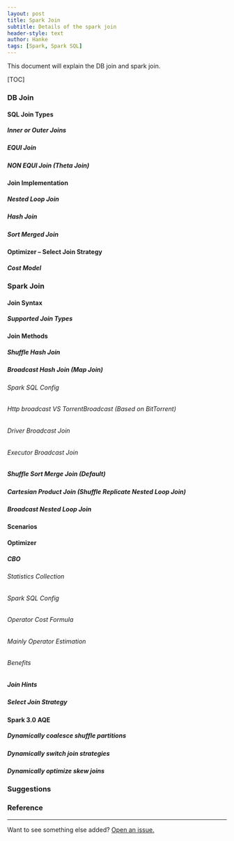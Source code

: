 ```yaml
---
layout: post
title: Spark Join
subtitle: Details of the spark join
header-style: text
author: Hanke
tags: [Spark, Spark SQL]
---
```

This document will explain the DB join and spark join.

[TOC]
### DB Join
#### SQL Join Types
##### Inner or Outer Joins
##### EQUI Join
##### NON EQUI Join (Theta Join)

#### Join Implementation
##### Nested Loop Join
##### Hash Join
##### Sort Merged Join


#### Optimizer – Select Join Strategy
##### Cost Model

### Spark Join
#### Join Syntax
##### Supported Join Types
#### Join Methods
##### Shuffle Hash Join
##### Broadcast Hash Join (Map Join)
###### Spark SQL Config
###### Http broadcast VS TorrentBroadcast (Based on BitTorrent)
###### Driver Broadcast Join
###### Executor Broadcast Join
##### Shuffle Sort Merge Join (Default)
##### Cartesian Product Join (Shuffle Replicate Nested Loop Join)
##### Broadcast Nested Loop Join
#### Scenarios
#### Optimizer
##### CBO
###### Statistics Collection
###### Spark SQL Config
###### Operator Cost Formula
###### Mainly Operator Estimation
###### Benefits
##### Join Hints
##### Select Join Strategy
#### Spark 3.0 AQE
##### Dynamically coalesce shuffle partitions
##### Dynamically switch join strategies
##### Dynamically optimize skew joins 
### Suggestions
### Reference


-----

Want to see something else added? <a href="https://hanke.github.io">Open an issue.</a>
